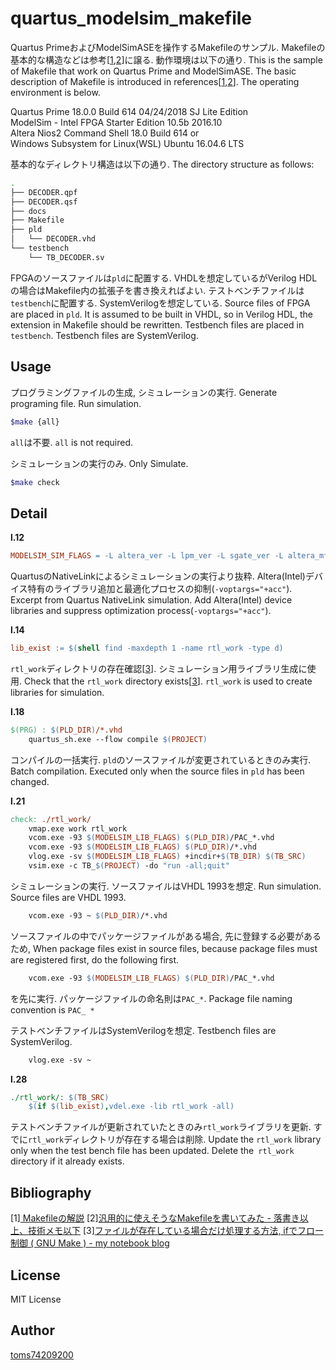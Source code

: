 # quartus_modelsim_makefile
Quartus PrimeおよびModelSimASEを操作するMakefileのサンプル. Makefileの基本的な構造などは参考[[1](#omilab),[2](#boysenberrypi)]に譲る. 動作環境は以下の通り.
This is the sample of Makefile that work on Quartus Prime and ModelSimASE. The basic description of Makefile is introduced in references[[1](#omilab),[2](#boysenberrypi)]. The operating environment is below.

Quartus Prime 18.0.0 Build 614 04/24/2018 SJ Lite Edition  
ModelSim - Intel FPGA Starter Edition 10.5b 2016.10  
Altera Nios2 Command Shell 18.0 Build 614 or  
Windows Subsystem for Linux(WSL) Ubuntu 16.04.6 LTS

基本的なディレクトリ構造は以下の通り.
The directory structure as follows:

```bash
.
├── DECODER.qpf
├── DECODER.qsf
├── docs
├── Makefile
├── pld
│   └── DECODER.vhd
└── testbench
    └── TB_DECODER.sv
```

FPGAのソースファイルは`pld`に配置する. VHDLを想定しているがVerilog HDLの場合はMakefile内の拡張子を書き換えればよい. テストベンチファイルは`testbench`に配置する. SystemVerilogを想定している.
Source files of FPGA are placed in `pld`. It is assumed to be built in VHDL, so in Verilog HDL, the extension in Makefile should be rewritten. Testbench files are placed in` testbench`. Testbench files are SystemVerilog.

## Usage

プログラミングファイルの生成, シミュレーションの実行.
Generate programing file. Run simulation.

```bash
$make {all}
```

`all`は不要.
`all` is not required.

シミュレーションの実行のみ.
Only Simulate.

```bash
$make check
```

## Detail

**l.12**

```makefile
MODELSIM_SIM_FLAGS = -L altera_ver -L lpm_ver -L sgate_ver -L altera_mf_ver -L altera_lnsim_ver -L cyclonev_ver -L cyclonev_hssi_ver -L cyclonev_pcie_hip_ver -L rtl_work -L work -voptargs="+acc"
```

QuartusのNativeLinkによるシミュレーションの実行より抜粋. Altera(Intel)デバイス特有のライブラリ追加と最適化プロセスの抑制(`-voptargs="+acc"`).
Excerpt from Quartus NativeLink simulation. Add  Altera(Intel) device libraries and suppress optimization process(`-voptargs="+acc"`).

**l.14**

```makefile
lib_exist := $(shell find -maxdepth 1 -name rtl_work -type d)
```

`rtl_work`ディレクトリの存在確認[[3](#dir_exits)]. シミュレーション用ライブラリ生成に使用.
Check that the `rtl_work` directory exists[[3](#dir_exits)]. `rtl_work` is used to create libraries for simulation.

**l.18**

```makefile
$(PRG) : $(PLD_DIR)/*.vhd
	quartus_sh.exe --flow compile $(PROJECT)
```

コンパイルの一括実行. `pld`のソースファイルが変更されているときのみ実行.
Batch compilation. Executed only when the source files in `pld` has been changed.

**l.21**

```makefile
check: ./rtl_work/
	vmap.exe work rtl_work
	vcom.exe -93 $(MODELSIM_LIB_FLAGS) $(PLD_DIR)/PAC_*.vhd
	vcom.exe -93 $(MODELSIM_LIB_FLAGS) $(PLD_DIR)/*.vhd
	vlog.exe -sv $(MODELSIM_LIB_FLAGS) +incdir+$(TB_DIR) $(TB_SRC)
	vsim.exe -c TB_$(PROJECT) -do "run -all;quit"
```

シミュレーションの実行. ソースファイルはVHDL 1993を想定.
Run simulation. Source files are VHDL 1993.

```makefile
	vcom.exe -93 ~ $(PLD_DIR)/*.vhd
```

ソースファイルの中でパッケージファイルがある場合, 先に登録する必要があるため, 
When package files exist in source files, because package files must are registered first, do the following first.

```makefile
	vcom.exe -93 $(MODELSIM_LIB_FLAGS) $(PLD_DIR)/PAC_*.vhd
```

を先に実行. パッケージファイルの命名則は`PAC_*`.
Package file naming convention is `PAC_ *`


テストベンチファイルはSystemVerilogを想定.
Testbench files are SystemVerilog.

```makefile
	vlog.exe -sv ~
```

**l.28**

```makefile
./rtl_work/: $(TB_SRC)
	$(if $(lib_exist),vdel.exe -lib rtl_work -all)
```

テストベンチファイルが更新されていたときのみ`rtl_work`ライブラリを更新. すでに`rtl_work`ディレクトリが存在する場合は削除.
Update the `rtl_work` library only when the test bench file has been updated. Delete the` rtl_work` directory if it already exists.


## Bibliography

[1]<a name="omilab"></a>[ Makefileの解説](http://omilab.naist.jp/~mukaigawa/misc/Makefile.html)
[2]<a name="boysenberrypi"></a>[汎用的に使えそうなMakefileを書いてみた - 落書き以上、技術メモ以下](http://boysenberrypi.hatenadiary.jp/entry/2014/03/15/113703)
[3]<a name="dir_exits"></a>[ファイルが存在している場合だけ処理する方法, ifでフロー制御 ( GNU Make ) - my notebook blog](https://osima.jp/make-if-file-exists.html)

## License

MIT License

## Author

[toms74209200](<https://github.com/toms74209200>)